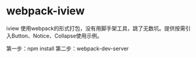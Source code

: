 # webpack-iview
iview 使用webpack的形式打包，没有用脚手架工具，跳了无数坑。提供按需引入Button、Notice、Collapse使用示例。

第一步：npm install 
第二步：webpack-dev-server